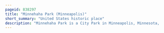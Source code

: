 ```yaml
---
pageid: 838297
title: "Minnehaha Park (Minneapolis)"
short_summary: "United States historic place"
description: "Minnehaha Park is a City Park in Minneapolis, Minnesota, United States, and Home to Minnehaha Falls and the lower Reaches of Minnehaha Creek. It is Part of the Minneapolis Park and Recreation Board System and lies within the mississippi national River and Recreation Area a Unit of the national Park Service. The park was designed by landscape architect Horace W. S. Cleveland in 1883 as Part of the Grand Rounds Scenic Byway System, and was Part of the popular Steamboat Upper Mississippi River 'fashionable Tour' in the 1800s."
---
```

